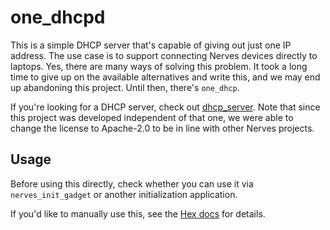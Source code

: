 # one_dhcpd

This is a simple DHCP server that's capable of giving out just one IP address.
The use case is to support connecting Nerves devices directly to laptops. Yes,
there are many ways of solving this problem. It took a long time to give up on
the available alternatives and write this, and we may end up abandoning this
project. Until then, there's `one_dhcp`.

If you're looking for a DHCP server, check out
[dhcp_server](https://hex.pm/packages/dhcp_server). Note that since this project
was developed independent of that one, we were able to change the license to
Apache-2.0 to be in line with other Nerves projects.

## Usage

Before using this directly, check whether you can use it via
`nerves_init_gadget` or another initialization application.

If you'd like to manually use this, see the [Hex
docs](https://hexdocs.pm/one_dhcpd) for details.

